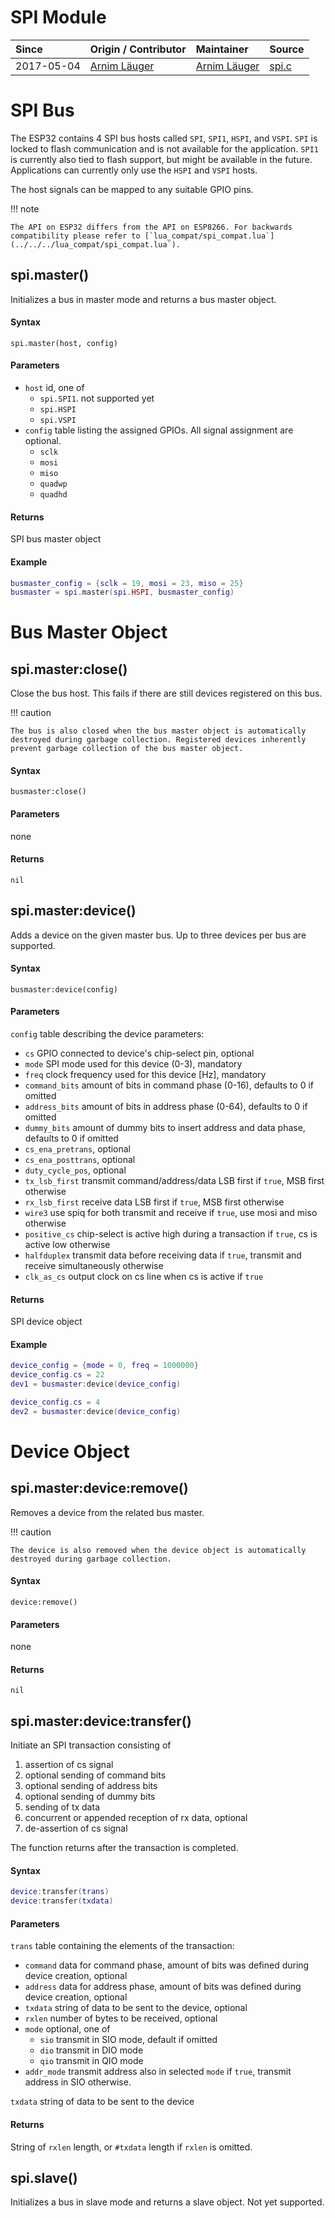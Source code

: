 # SPI Module
| Since  | Origin / Contributor  | Maintainer  | Source  |
| :----- | :-------------------- | :---------- | :------ |
| 2017-05-04 | [Arnim Läuger](https://github.com/devsaurus) | [Arnim Läuger](https://github.com/devsaurus) | [spi.c](../../../components/modules/spi.c)|

# SPI Bus
The ESP32 contains 4 SPI bus hosts called `SPI`, `SPI1`, `HSPI`, and `VSPI`. `SPI` is locked to flash communication and is not available for the application. `SPI1` is currently also tied to flash support, but might be available in the future. Applications can currently only use the `HSPI` and `VSPI` hosts.

The host signals can be mapped to any suitable GPIO pins.

!!! note

    The API on ESP32 differs from the API on ESP8266. For backwards compatibility please refer to [`lua_compat/spi_compat.lua`](../../../lua_compat/spi_compat.lua`).


## spi.master()
Initializes a bus in master mode and returns a bus master object.

#### Syntax
`spi.master(host, config)`

#### Parameters
- `host` id, one of
    - `spi.SPI1`. not supported yet
    - `spi.HSPI`
    - `spi.VSPI`
- `config` table listing the assigned GPIOs. All signal assignment are optional.
    - `sclk`
    - `mosi`
    - `miso`
    - `quadwp`
    - `quadhd`

#### Returns
SPI bus master object

#### Example
```lua
busmaster_config = {sclk = 19, mosi = 23, miso = 25}
busmaster = spi.master(spi.HSPI, busmaster_config)
```

# Bus Master Object

## spi.master:close()
Close the bus host. This fails if there are still devices registered on this bus.

!!! caution

    The bus is also closed when the bus master object is automatically destroyed during garbage collection. Registered devices inherently prevent garbage collection of the bus master object.

#### Syntax
`busmaster:close()`

#### Parameters
none

#### Returns
`nil`

## spi.master:device()
Adds a device on the given master bus. Up to three devices per bus are supported.

#### Syntax
`busmaster:device(config)`

#### Parameters
`config` table describing the device parameters:

- `cs` GPIO connected to device's chip-select pin, optional
- `mode` SPI mode used for this device (0-3), mandatory
- `freq` clock frequency used for this device [Hz], mandatory
- `command_bits` amount of bits in command phase (0-16), defaults to 0 if omitted
- `address_bits` amount of bits in address phase (0-64), defaults to 0 if omitted
- `dummy_bits` amount of dummy bits to insert address and data phase, defaults to 0 if omitted
- `cs_ena_pretrans`, optional
- `cs_ena_posttrans`, optional
- `duty_cycle_pos`, optional
- `tx_lsb_first` transmit command/address/data LSB first if `true`, MSB first otherwise
- `rx_lsb_first` receive data LSB first if `true`, MSB first otherwise
- `wire3` use spiq for both transmit and receive if `true`, use mosi and miso otherwise
- `positive_cs` chip-select is active high during a transaction if `true`, cs is active low otherwise
- `halfduplex` transmit data before receiving data if `true`, transmit and receive simultaneously otherwise
- `clk_as_cs` output clock on cs line when cs is active if `true`

#### Returns
SPI device object

#### Example
```lua
device_config = {mode = 0, freq = 1000000}
device_config.cs = 22
dev1 = busmaster:device(device_config)

device_config.cs = 4
dev2 = busmaster:device(device_config)
```

# Device Object

## spi.master:device:remove()
Removes a device from the related bus master.

!!! caution

    The device is also removed when the device object is automatically destroyed during garbage collection.

#### Syntax
`device:remove()`

#### Parameters
none

#### Returns
`nil`

## spi.master:device:transfer()
Initiate an SPI transaction consisting of

1. assertion of cs signal
2. optional sending of command bits
3. optional sending of address bits
4. optional sending of dummy bits
5. sending of tx data
6. concurrent or appended reception of rx data, optional
7. de-assertion of cs signal

The function returns after the transaction is completed.

#### Syntax
```lua
device:transfer(trans)
device:transfer(txdata)
```

#### Parameters
`trans` table containing the elements of the transaction:

- `command` data for command phase, amount of bits was defined during device creation, optional
- `address` data for address phase, amount of bits was defined during device creation, optional
- `txdata` string of data to be sent to the device, optional
- `rxlen` number of bytes to be received, optional
- `mode` optional, one of
    - `sio` transmit in SIO mode, default if omitted
    - `dio` transmit in DIO mode
    - `qio` transmit in QIO mode
- `addr_mode` transmit address also in selected `mode` if `true`, transmit address in SIO otherwise.

`txdata` string of data to be sent to the device

#### Returns
String of `rxlen` length, or `#txdata` length if `rxlen` is omitted.


## spi.slave()
Initializes a bus in slave mode and returns a slave object.
Not yet supported.
